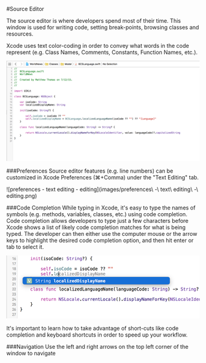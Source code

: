 #Source Editor

The source editor is where developers spend most of their time. This window is used for writing code, setting break-points, browsing classes and resources.  

Xcode uses text color-coding in order to convey what words in the code represent (e.g. Class Names, Comments, Constants, Function Names, etc.).  

![source-editor](images/source-editor.png)  

###Preferences
Source editor features (e.g. line numbers) can be customized in Xcode Preferences (⌘+Comma) under the "Text Editing" tab.  

![preferences - text editing - editing](images/preferences\ -\ text\ editing\ -\ editing.png)  

###Code Completion
While typing in Xcode, it's easy to type the names of symbols (e.g. methods, variables, classes, etc.) using code completion. Code completion allows developers to type just a few characters before Xcode shows a list of likely code completion matches for what is being typed. The developer can then either use the computer mouse or the arrow keys to highlight the desired code completion option, and then hit enter or tab to select it.  

![code-completion](images/code-completion.png)  

It's important to learn how to take advantage of short-cuts like code completion and keyboard shortcuts in order to speed up your workflow.  


###Navigation
Use the left and right arrows on the top left corner of the window to navigate 

